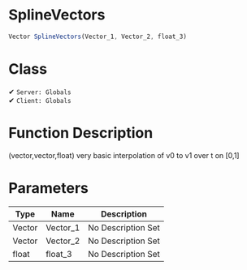 # SplineVectors
```js
Vector SplineVectors(Vector_1, Vector_2, float_3)
```
# Class
✔ `Server: Globals`  
✔ `Client: Globals`  

# Function Description
(vector,vector,float) very basic interpolation of v0 to v1 over t on [0,1]
# Parameters
Type|Name|Description
--|--|--
Vector|Vector_1|No Description Set
Vector|Vector_2|No Description Set
float|float_3|No Description Set
